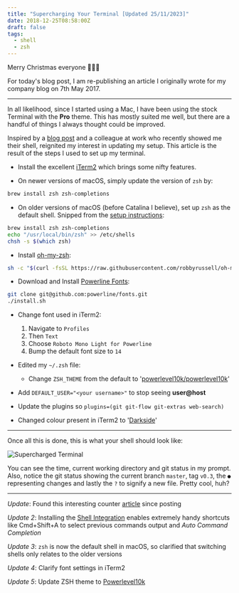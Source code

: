 ```yaml
---
title: "Supercharging Your Terminal [Updated 25/11/2023]"
date: 2018-12-25T08:58:00Z
draft: false
tags: 
  - shell
  - zsh
---
```

Merry Christmas everyone 🎅🏻🎄

For today's blog post, I am re-publishing an article I originally wrote for my company blog on 7th May 2017.

---

In all likelihood, since I started using a Mac, I have been using the stock Terminal with the **Pro** theme. This has mostly suited me well, but there are a handful of things I always thought could be improved.

Inspired by a [blog post](https://medium.com/salesforce-ux/iterm2-with-zsh-shell-5944ee0502ac) and a colleague at work who recently showed me their shell, reignited my interest in updating my setup. This article is the result of the steps I used to set up my terminal.

- Install the excellent [iTerm2](http://www.iterm2.com) which brings some nifty features.

- On newer versions of macOS, simply update the version of `zsh` by:
```bash
brew install zsh zsh-completions
```

- On older versions of macOS (before Catalina I believe), set up `zsh` as the default shell. Snipped from the [setup instructions](https://github.com/robbyrussell/oh-my-zsh/wiki/Installing-ZSH):
```bash
brew install zsh zsh-completions
echo "/usr/local/bin/zsh" >> /etc/shells
chsh -s $(which zsh)
```

- Install [oh-my-zsh](https://github.com/robbyrussell/oh-my-zsh#via-curl):
```bash
sh -c "$(curl -fsSL https://raw.githubusercontent.com/robbyrussell/oh-my-zsh/master/tools/install.sh)"
```

- Download and Install [Powerline Fonts](https://github.com/powerline/fonts):
```bash
git clone git@github.com:powerline/fonts.git
./install.sh
```

- Change font used in iTerm2:
  1. Navigate to `Profiles`
  2. Then `Text`
  3. Choose `Roboto Mono Light for Powerline`
  4. Bump the default font size to `14`

- Edited my `~/.zsh` file:
  - Change `ZSH_THEME` from the default to '[powerlevel10k/powerlevel10k](https://github.com/romkatv/powerlevel10k)'
 - Add `DEFAULT_USER="<your username>"` to stop seeing **user@host**
 - Update the plugins so `plugins=(git git-flow git-extras web-search)`

- Changed colour present in iTerm2 to '[Darkside](https://raw.githubusercontent.com/mbadolato/iTerm2-Color-Schemes/master/schemes/Darkside.itermcolors)'

---

Once all this is done, this is what your shell should look like:

![Supercharged Terminal](supercharged-terminal.00098f4453b2b35616830d7f192c7e07d4ca5821ef2cad7108102636a8e51e0d.png)

You can see the time, current working directory and git status in my prompt. Also, notice the git status showing the current branch `master`, tag `v0.3`, the `●` representing changes and lastly the `?` to signify a new file. Pretty cool, huh?

---

_Update_: Found this interesting counter [article](https://joshtronic.com/2017/02/12/you-may-not-need-oh-my-zsh/) since posting

_Update 2_: Installing the [Shell Integration](http://iterm2.com/documentation-shell-integration.html) enables extremely handy shortcuts like Cmd+Shift+A to select previous commands output and _Auto Command Completion_

_Update 3_: `zsh` is now the default shell in macOS, so clarified that switching shells only relates to the older versions

_Update 4_: Clarify font settings in iTerm2

_Update 5_: Update ZSH theme to [Powerlevel10k](../updating-to-powerlevel10k)